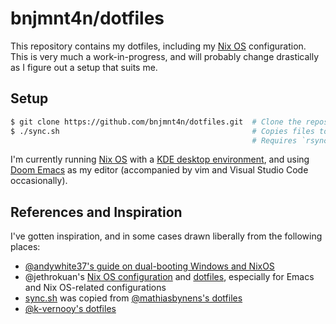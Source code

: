 # bnjmnt4n/dotfiles

This repository contains my dotfiles, including my [Nix OS][nixos] configuration. This is very much a work-in-progress, and will probably change drastically as I figure out a setup that suits me.

## Setup

```sh
$ git clone https://github.com/bnjmnt4n/dotfiles.git  # Clone the repository
$ ./sync.sh                                           # Copies files to ~
                                                      # Requires `rsync`
```

I'm currently running [Nix OS][nixos] with a [KDE desktop environment][kde], and using [Doom Emacs][doom-emacs] as my editor (accompanied by vim and Visual Studio Code occasionally).

## References and Inspiration

I've gotten inspiration, and in some cases drawn liberally from the following places:

- [@andywhite37's guide on dual-booting Windows and NixOS][andywhite37/dual-boot]
- @jethrokuan's [Nix OS configuration][jethrokuan/nix-config] and [dotfiles][jethrokuan/dots], especially for Emacs and Nix OS-related configurations
- [sync.sh](./sync.sh) was copied from [@mathiasbynens's dotfiles][mathiasbynens/dotfiles]
- [@k-vernooy's dotfiles][k-vernooy/dotfiles]

[nixos]: https://nixos.org/
[kde]: https://kde.org/
[doom-emacs]: https://github.com/hlissner/doom-emacs
[andywhite37/dual-boot]: https://github.com/andywhite37/nixos/blob/9a3c13be14d3de4104322bb09efbf74245acffbd/DUAL_BOOT_WINDOWS_GUIDE.md
[jethrokuan/nix-config]: https://github.com/jethrokuan/nix-config
[jethrokuan/dots]: https://github.com/jethrokuan/dots
[mathiasbynens/dotfiles]: https://github.com/mathiasbynens/dotfiles
[k-vernooy/dotfiles]: https://github.com/k-vernooy/dotfiles
